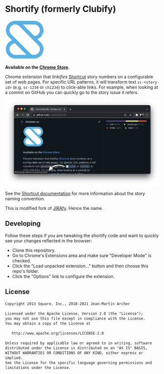 Shortify (formerly Clubify)
======

![Logo](ext/icon_128.png)

**Available on the [Chrome Store](https://chrome.google.com/webstore/detail/goephcddocajoogjiddapcddobhlgglb).**

Chrome extension that _linkifies_ [Shortcut](https://shortcut.com) story numbers
on a configurable set of web pages. For specific URL patterns, it will transform
text `sc-<story-id>` (e.g. `sc-1234` or `ch1234`) to click-able links. For
example, when looking at a commit on GitHub you can quickly go to the story
issue it refers.

![Screenshot](screenshot.png)

See the [Shortcut
documentation](https://help.shortcut.com/hc/en-us/articles/207540323-Using-the-Shortcut-GitHub-Integration-with-Branches-and-Pull-Requests)
for more information about the story naming convention.

This is modified fork of [JIRAfy](https://github.com/square/jirafy). Hence the
name.

Developing
----------

Follow these steps if you are tweaking the shortify code and want to quickly see
your changes reflected in the browser:

 * Clone this repository.
 * Go to Chrome's Extensions area and make sure "Developer Mode" is checked.
 * Click the "Load unpacked extension..." button and then choose this repo's
   folder.
 * Click the "Options" link to configure the extension.

License
-------

    Copyright 2013 Square, Inc., 2018-2021 Jean-Martin Archer

    Licensed under the Apache License, Version 2.0 (the "License");
    you may not use this file except in compliance with the License.
    You may obtain a copy of the License at

       http://www.apache.org/licenses/LICENSE-2.0

    Unless required by applicable law or agreed to in writing, software
    distributed under the License is distributed on an "AS IS" BASIS,
    WITHOUT WARRANTIES OR CONDITIONS OF ANY KIND, either express or implied.
    See the License for the specific language governing permissions and
    limitations under the License.
